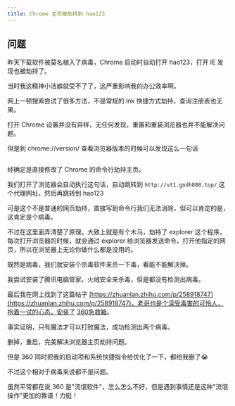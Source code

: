 ```yaml
---
title: Chrome 主页被劫持到 hao123
---
```


## 问题

昨天下载软件被莫名植入了病毒，Chrome 启动时自动打开 hao123，打开 IE 发现也被劫持了。

当时我这精神小洁癖就受不了了，这严重影响我的办公效率啊。

网上一顿搜索尝试了很多方法，不是常规的 lnk 快捷方式劫持，查询注册表也无果。

打开 Chrome 设置并没有异样，无任何发现，重置和重装浏览器也并不能解决问题。

但是到 chrome://version/ 查看浏览器版本的时候可以发现这么一句话

<img class="zoom" :src="$withBase('/else/chrome-virus/Snipaste_2020-11-12_11-26-44.png')">

经确定是直接修改了 Chrome 的命令行劫持主页。

我们打开了浏览器会自动执行这句话，自动跳转到 `http://vt1.gndh888.top/` 这个代理网址，然后再跳转到 hao123

可是这个不是普通的网页劫持，直接写到命令行我们无法消除，但可以肯定的是，这肯定是个病毒。

不过在这里面弄清楚了原理。大致上就是有个木马，劫持了 explorer 这个程序，每次打开浏览器的时候，就会通过 explorer 给浏览器发送命令，打开他指定的网页，所以在浏览器上无论你做什么都是没用的。

既然是病毒，我们就安装个杀毒软件来杀一下毒，看能不能解决掉。

我尝试安装了腾讯电脑管家，火绒安全来杀毒，但是都没有检测出病毒。

最后我在网上找到了这篇帖子 [https://zhuanlan.zhihu.com/p/258918747](https://zhuanlan.zhihu.com/p/258918747)，老哥也是个深受毒害的可怜人，抱着一试的心态，安装了 [360急救箱](http://weishi.360.cn/jijiuxiang/index.html)。

事实证明，只有魔法才可以打败魔法，成功检测出两个病毒。

删掉，重启，完美解决浏览器主页劫持问题。

但是 360 同时把我的启动项和系统快捷指令给优化了一下，都给我删了😭

不过这个相对于病毒来说都不是问题。

虽然平常都在说 360 是"流氓软件"，怎么怎么不好，但是遇到事情还是这种"流氓操作"更加的靠谱！力挺！